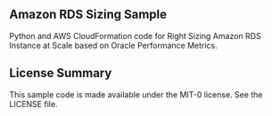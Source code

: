 ## Amazon RDS Sizing Sample

Python and AWS CloudFormation code for Right Sizing Amazon RDS Instance at Scale based on Oracle Performance Metrics.

## License Summary

This sample code is made available under the MIT-0 license. See the LICENSE file.
